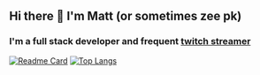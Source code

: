 ## Hi there 👋 I'm Matt (or sometimes zee pk)

### I'm a full stack developer and frequent [twitch streamer](https://www.twitch.tv/zee_pk)

[![Readme Card](https://github-readme-stats.vercel.app/api?username=zeepk&show_icons=true&theme=dark)](https://github.com/zeepk/github-readme-stats)
[![Top Langs](https://github-readme-stats.vercel.app/api/top-langs/?username=zeepk&show_icons=true&theme=dark)](https://github.com/anuraghazra/github-readme-stats)
